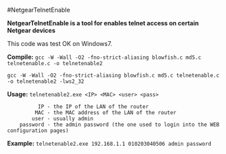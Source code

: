 #NetgearTelnetEnable

**NetgearTelnetEnable is a tool for enables telnet access on certain Netgear devices**

This code was test OK on Windows7.


**Compile:**
`gcc -W -Wall -O2 -fno-strict-aliasing blowfish.c md5.c telnetenable.c -o telnetenable2`

`gcc -W -Wall -O2 -fno-strict-aliasing blowfish.c md5.c telnetenable.c -o telnetenable2 -lws2_32`

**Usage:**
`telnetenable2.exe <IP> <MAC> <user> <pass>`

              IP - the IP of the LAN of the router
             MAC - the MAC address of the LAN of the router
            user - usually admin
        password - the admin password (the one used to login into the WEB configuration pages)

**Example:**
`telnetenable2.exe 192.168.1.1 010203040506 admin password`
